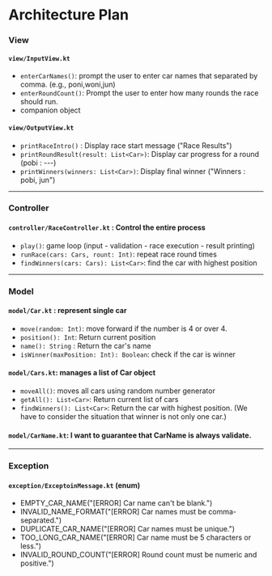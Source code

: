 # Architecture Plan

### View
#### `view/InputView.kt`
- `enterCarNames()`: prompt the user to enter car names that separated by comma. (e.g., poni,woni,jun)
- `enterRoundCount()`: Prompt the user to enter how many rounds the race should run.
- companion object

#### `view/OutputView.kt`
-  `printRaceIntro()` : Display race start message ("Race Results")
- `printRoundResult(result: List<Car>)`: Display car progress for a round (pobi : ---)
- `printWinners(winners: List<Car>)`: Display final winner ("Winners : pobi, jun")

---

### Controller
#### `controller/RaceController.kt` : Control the entire process
- `play()`: game loop (input - validation - race execution - result printing)
- `runRace(cars: Cars, rount: Int)`: repeat race round times
- `findWinners(cars: Cars): List<Car>`: find the car with highest position

---

### Model
#### `model/Car.kt` : represent single car
- `move(random: Int)`: move forward if the number is 4 or over 4.
- `position(): Int`: Return current position
- `name(): String` : Return the car's name
- `isWinner(maxPosition: Int): Boolean`: check if the car is winner

#### `model/Cars.kt`: manages a list of Car object
- `moveAll()`: moves all cars using random number generator
- `getAll(): List<Car>`: Return current list of cars
- `findWinners(): List<Car>`: Return the car with highest position. (We have to consider the situation that winner is not only one car.)

#### `model/CarName.kt`: I want to guarantee that CarName is always validate.

---

### Exception
#### `exception/ExceptoinMessage.kt` (enum)
- EMPTY_CAR_NAME("[ERROR] Car name can't be blank.")
- INVALID_NAME_FORMAT("[ERROR] Car names must be comma-separated.")
- DUPLICATE_CAR_NAME("[ERROR] Car names must be unique.")
- TOO_LONG_CAR_NAME("[ERROR] Car name must be 5 characters or less.")
- INVALID_ROUND_COUNT("[ERROR] Round count must be numeric and positive.")